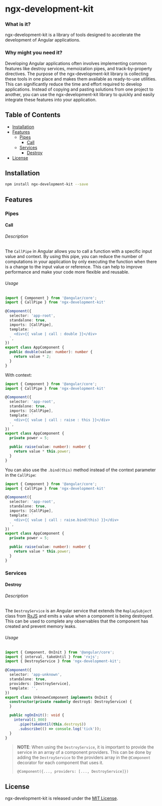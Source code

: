 # ngx-development-kit

### What is it?

ngx-development-kit is a library of tools designed to accelerate the development of Angular applications.

### Why might you need it?

Developing Angular applications often involves implementing common features like destroy services, memoization pipes,
and track-by-property directives.
The purpose of the ngx-development-kit library is collecting these tools in one place and makes them available as
ready-to-use utilities.
This can significantly reduce the time and effort required to develop applications.
Instead of copying and pasting solutions from one project to another, you can use the ngx-development-kit library to
quickly and easily integrate these features into your application.

## Table of Contents

* [Installation](#installation)
* [Features](#features)
  * [Pipes](#pipes)
    * [Call](#call)
  * [Services](#services)
    * [Destroy](#destroy)
* [License](#license)

## Installation

```bash
npm install ngx-development-kit --save
```

## Features

### Pipes

#### Call

###### Description

The `CallPipe` in Angular allows you to call a function with a specific input value and context.
By using this pipe, you can reduce the number of computations in your application by only executing the function when
there is a change to the input value or reference.
This can help to improve performance and make your code more flexible and reusable.

###### Usage

```ts
import { Component } from '@angular/core';
import { CallPipe } from 'ngx-development-kit'

@Component({
  selector: 'app-root',
  standalone: true,
  imports: [CallPipe],
  template: `
    <div>{{ value | call : double }}</div>
  `,
})
export class AppComponent {
  public double(value: number): number {
    return value * 2;
  }
}
```

With context:

```ts
import { Component } from '@angular/core';
import { CallPipe } from 'ngx-development-kit'

@Component({
  selector: 'app-root',
  standalone: true,
  imports: [CallPipe],
  template: `
    <div>{{ value | call : raise : this }}</div>
  `,
})
export class AppComponent {
  private power = 5;

  public raise(value: number): number {
    return value * this.power;
  }
}
```

You can also use the `.bind(this)` method instead of the context parameter in the `CallPipe`:

```ts
import { Component } from '@angular/core';
import { CallPipe } from 'ngx-development-kit'

@Component({
  selector: 'app-root',
  standalone: true,
  imports: [CallPipe],
  template: `
    <div>{{ value | call : raise.bind(this) }}</div>
  `,
})
export class AppComponent {
  private power = 5;

  public raise(value: number): number {
    return value * this.power;
  }
}
```

### Services

#### Destroy

###### Description

The `DestroyService` is an Angular service that extends the `ReplaySubject` class
from [RxJS](https://rxjs.dev/api/index/class/ReplaySubject) and emits a value when a component is being destroyed. This
can be used to complete any observables that the component has created and prevent memory leaks.

###### Usage

```ts
import { Component, OnInit } from '@angular/core';
import { interval, takeUntil } from 'rxjs';
import { DestroyService } from 'ngx-development-kit';

@Component({
  selector: 'app-unknown',
  standalone: true,
  providers: [DestroyService],
  template: '',
})
export class UnknownComponent implements OnInit {
  constructor(private readonly destroy$: DestroyService) {
  }

  public ngOnInit(): void {
    interval(1_000)
      .pipe(takeUntil(this.destroy$))
      .subscribe(() => console.log('tick'));
  }
}
```

> **NOTE**: When using the `DestroyService`, it is important to provide the service in an array of a component
> providers. This can be done by adding the `DestroyService` to the providers array in the `@Component` decorator for each
> component that uses it.
>
> `@Component({..., providers: [..., DestroyService]})`

## License

ngx-development-kit is released under
the [MIT License](https://github.com/lodygin/ngx-development-kit/blob/main/LICENSE).
